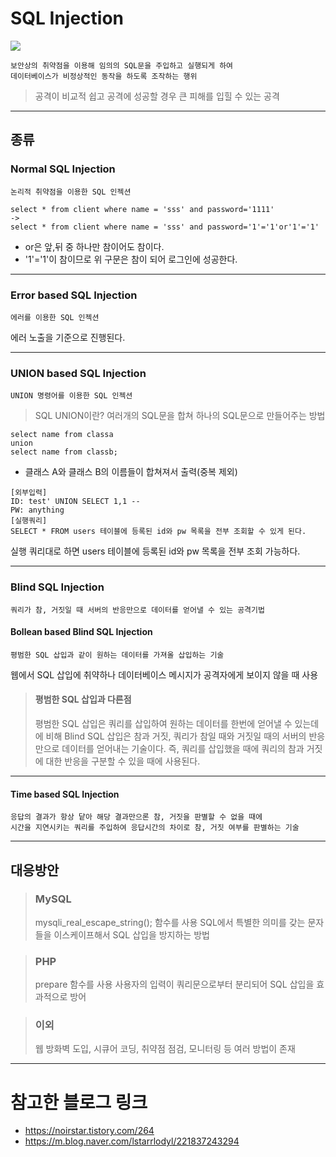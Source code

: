 # SQL Injection

![](https://velog.velcdn.com/images/blooper20/post/dfc9cb44-38d6-4715-8c88-cf99a2436600/image.png)

```
보안상의 취약점을 이용해 임의의 SQL문을 주입하고 실행되게 하여
데이터베이스가 비정상적인 동작을 하도록 조작하는 행위
```

> 공격이 비교적 쉽고 공격에 성공할 경우 큰 피해를 입힐 수 있는 공격

---

## 종류

### Normal SQL Injection

```
논리적 취약점을 이용한 SQL 인젝션
```

>

```
select * from client where name = 'sss' and password='1111'
->
select * from client where name = 'sss' and password='1'='1'or'1'='1'
```

- or은 앞,뒤 중 하나만 참이어도 참이다.
- '1'='1'이 참이므로 위 구문은 참이 되어 로그인에 성공한다.

---

### Error based SQL Injection

```
에러를 이용한 SQL 인젝션
```

에러 노출을 기준으로 진행된다.

---

### UNION based SQL Injection

```
UNION 명령어를 이용한 SQL 인젝션
```

> SQL UNION이란?
> 여러개의 SQL문을 합쳐 하나의 SQL문으로 만들어주는 방법

```
select name from classa
union
select name from classb;
```

- 클래스 A와 클래스 B의 이름들이 합쳐져서 출력(중복 제외)

>

```
[외부입력]
ID: test' UNION SELECT 1,1 --
PW: anything
[실행쿼리]
SELECT * FROM users 테이블에 등록된 id와 pw 목록을 전부 조회할 수 있게 된다.
```

실행 쿼리대로 하면 users 테이블에 등록된 id와 pw 목록을 전부 조회 가능하다.

---

### Blind SQL Injection

```
쿼리가 참, 거짓일 때 서버의 반응만으로 데이터를 얻어낼 수 있는 공격기법
```

#### Bollean based Blind SQL Injection

```
평범한 SQL 삽입과 같이 원하는 데이터를 가져올 삽입하는 기술
```

웹에서 SQL 삽입에 취약하나 데이터베이스 메시지가 공격자에게 보이지 않을 때 사용

> #### 평범한 SQL 삽입과 다른점
>
> 평범한 SQL 삽입은 쿼리를 삽입하여 원하는 데이터를 한번에 얻어낼 수 있는데에 비해
> Blind SQL 삽입은 참과 거짓, 쿼리가 참일 때와 거짓일 때의 서버의 반응 만으로 데이터를 얻어내는 기술이다.
> 즉, 쿼리를 삽입했을 때에 쿼리의 참과 거짓에 대한 반응을 구분할 수 있을 때에 사용된다.

---

#### Time based SQL Injection

```
응답의 결과가 항상 닽아 해당 결과만으론 참, 거짓을 판별할 수 없을 때에
시간을 지연시키는 쿼리를 주입하여 응답시간의 차이로 참, 거짓 여부를 판별하는 기술
```

---

## 대응방안

> ### MySQL
>
> mysqli_real_escape_string(); 함수를 사용
> SQL에서 특별한 의미를 갖는 문자들을 이스케이프해서 SQL 삽입을 방지하는 방법

> ### PHP
>
> prepare 함수를 사용
> 사용자의 입력이 쿼리문으로부터 분리되어 SQL 삽입을 효과적으로 방어

> ### 이외
>
> 웹 방화벽 도입, 시큐어 코딩, 취약점 점검, 모니터링 등 여러 방법이 존재

---

# 참고한 블로그 링크

- https://noirstar.tistory.com/264
- https://m.blog.naver.com/lstarrlodyl/221837243294
